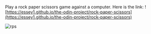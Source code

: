 Play a rock paper scissors game against a computer.
Here is the link: ![https://essey1.github.io/the-odin-project/rock-paper-scissors](https://essey1.github.io/the-odin-project/rock-paper-scissors)

![rps](https://github.com/essey1/the-odin-project/assets/111381905/3e420641-0413-4a85-b30c-6a82597ddb98)

